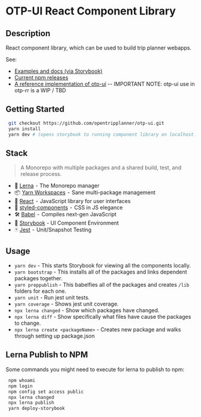 # OTP-UI React Component Library

## Description

React component library, which can be used to build trip planner webapps.

See:

- [Examples and docs (via Storybook)](https://opentripplanner.github.io/otp-ui/?path=/story/locationicon--to-locationicon)
- [Current npm releases](https://www.npmjs.com/org/opentripplanner)
- [A reference implementation of otp-ui](https://github.com/opentripplanner/otp-react-redux) -- IMPORTANT NOTE: otp-ui use in otp-rr is a WIP / TBD

## Getting Started

```bash
 git checkout https://github.com/opentripplanner/otp-ui.git
 yarn install
 yarn dev # (opens storybook to running component library on localhost:5555)
```

## Stack

> A Monorepo with multiple packages and a shared build, test, and release process.

- 🐉 [Lerna](https://lernajs.io/)  - The Monorepo manager
- 📦 [Yarn Workspaces](https://yarnpkg.com/lang/en/docs/workspaces/)  -  Sane multi-package management
- 🚀 [React](https://reactjs.org/)  -  JavaScript library for user interfaces
- 💅 [styled-components](https://www.styled-components.com/)  -  CSS in JS elegance
- 🛠 [Babel](https://babeljs.io/)  -  Compiles next-gen JavaScript
- 📖 [Storybook](https://storybook.js.org/) - UI Component Environment
- 🃏 [Jest](https://jestjs.io/)  -  Unit/Snapshot Testing

## Usage

- `yarn dev` - This starts Storybook for viewing all the components locally.
- `yarn bootstrap` - This installs all of the packages and links dependent packages together.
- `yarn preppublish` - This babelfies all of the packages and creates `/lib` folders for each one.
- `yarn unit` - Run jest unit tests.
- `yarn coverage` - Shows jest unit coverage.
- `npx lerna changed` - Show which packages have changed.
- `npx lerna diff` - Show specifically what files have cause the packages to change.
- `npx lerna create <packageName>` - Creates new package and walks through setting up package.json

## Lerna Publish to NPM

Some commands you might need to execute for lerna to publish to npm:

```bash
 npm whoami
 npm login
 npm config set access public
 npx lerna changed
 npx lerna publish
 yarn deploy-storybook
```

